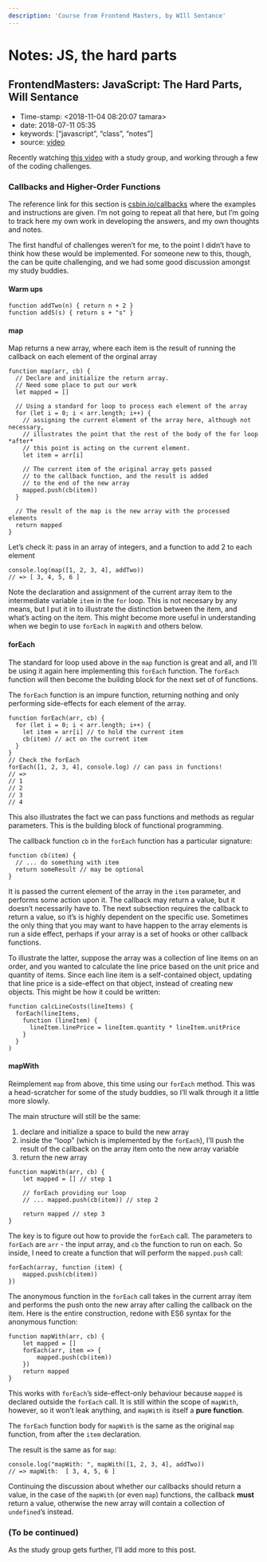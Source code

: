 ```yaml
---
description: 'Course from Frontend Masters, by WIll Sentance'
---
```


# Notes: JS, the hard parts

## FrontendMasters: JavaScript: The Hard Parts, Will Sentance

* Time-stamp: &lt;2018-11-04 08:20:07 tamara&gt;
* date: 2018-07-11 05:35
* keywords: \[“javascript”, “class”, “notes”\]
* source: [video](https://frontendmasters.com/courses/javascript-hard-parts/)

Recently watching [this video](https://frontendmasters.com/courses/javascript-hard-parts/) with a study group, and working through a few of the coding challenges.

### Callbacks and Higher-Order Functions

The reference link for this section is [csbin.io/callbacks](https://csbin.io/callbacks) where the examples and instructions are given. I’m not going to repeat all that here, but I’m going to track here my own work in developing the answers, and my own thoughts and notes.

The first handful of challenges weren’t for me, to the point I didn’t have to think how these would be implemented. For someone new to this, though, the can be quite challenging, and we had some good discussion amongst my study buddies.

#### Warm ups

```text
function addTwo(n) { return n + 2 }
function addS(s) { return s + "s" }
```

#### map

Map returns a new array, where each item is the result of running the callback on each element of the orginal array

```text
function map(arr, cb) {
  // Declare and initialize the return array.
  // Need some place to put our work
  let mapped = []

  // Using a standard for loop to process each element of the array
  for (let i = 0; i < arr.length; i++) {
    // assigning the current element of the array here, although not necessary,
    // illustrates the point that the rest of the body of the for loop *after*
    // this point is acting on the current element.
    let item = arr[i]

    // The current item of the original array gets passed
    // to the callback function, and the result is added
    // to the end of the new array
    mapped.push(cb(item))
  }

  // The result of the map is the new array with the processed elements
  return mapped
}
```

Let’s check it: pass in an array of integers, and a function to add 2 to each element

```text
console.log(map([1, 2, 3, 4], addTwo))
// => [ 3, 4, 5, 6 ]
```

Note the declaration and assignment of the current array item to the intermediate variable `item` in the `for` loop. This is not necesary by any means, but I put it in to illustrate the distinction between the item, and what’s acting on the item. This might become more useful in understanding when we begin to use `forEach` in `mapWith` and others below.

#### forEach

The standard for loop used above in the `map` function is great and all, and I’ll be using it again here implementing this `forEach` function. The `forEach` function will then become the building block for the next set of of functions.

The `forEach` function is an impure function, returning nothing and only performing side-effects for each element of the array.

```text
function forEach(arr, cb) {
  for (let i = 0; i < arr.length; i++) {
    let item = arr[i] // to hold the current item
    cb(item) // act on the current item
  }
}
// Check the forEach
forEach([1, 2, 3, 4], console.log) // can pass in functions!
// =>
// 1
// 2
// 3
// 4
```

This also illustrates the fact we can pass functions and methods as regular parameters. This is the building block of functional programming.

The callback function `cb` in the `forEach` function has a particular signature:

```text
function cb(item) {
  // ... do something with item
  return someResult // may be optional
}
```

It is passed the current element of the array in the `item` parameter, and performs some action upon it. The callback may return a value, but it doesn’t necessarily have to. The next subsection requires the callback to return a value, so it’s is highly dependent on the specific use. Sometimes the only thing that you may want to have happen to the array elements is run a side effect, perhaps if your array is a set of hooks or other callback functions.

To illustrate the latter, suppose the array was a collection of line items on an order, and you wanted to calculate the line price based on the unit price and quantity of items. Since each line item is a self-contained object, updating that line price is a side-effect on that object, instead of creating new objects. This might be how it could be written:

```text
function calcLineCosts(lineItems) {
  forEach(lineItems,
    function (lineItem) {
      lineItem.linePrice = lineItem.quantity * lineItem.unitPrice
    }
  }
)
```

#### mapWith

Reimplement `map` from above, this time using our `forEach` method. This was a head-scratcher for some of the study buddies, so I’ll walk through it a little more slowly.

The main structure will still be the same:

1. declare and initialize a space to build the new array
2. inside the “loop” \(which is implemented by the `forEach`\), I’ll push the result of the callback on the array item onto the new array variable
3. return the new array

```text
function mapWith(arr, cb) {
    let mapped = [] // step 1

    // forEach providing our loop
    // ... mapped.push(cb(item)) // step 2

    return mapped // step 3
}
```

The key is to figure out how to provide the `forEach` call. The parameters to `forEach` are `arr` - the input array, and `cb` the function to run on each. So inside, I need to create a function that will perform the `mapped.push` call:

```text
forEach(array, function (item) {
    mapped.push(cb(item))
})
```

The anonymous function in the `forEach` call takes in the current array item and performs the push onto the new array after calling the callback on the item. Here is the entire construction, redone with ES6 syntax for the anonymous function:

```text
function mapWith(arr, cb) {
    let mapped = []
    forEach(arr, item => {
        mapped.push(cb(item))
    })
    return mapped
}
```

This works with `forEach`’s side-effect-only behaviour because `mapped` is declared outside the `forEach` call. It is still within the scope of `mapWith`, however, so it won’t leak anything, and `mapWith` is itself a **pure function**.

The `forEach` function body for `mapWith` is the same as the original `map` function, from after the `item` declaration.

The result is the same as for `map`:

```text
console.log("mapWith: ", mapWith([1, 2, 3, 4], addTwo))
// => mapWith:  [ 3, 4, 5, 6 ]
```

Continuing the discussion about whether our callbacks should return a value, in the case of the `mapWith` \(or even `map`\) functions, the callback **must** return a value, otherwise the new array will contain a collection of `undefined`’s instead.

### \(To be continued\)

As the study group gets further, I’ll add more to this post.

